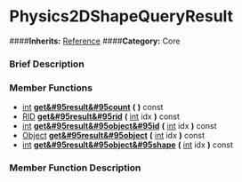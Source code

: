 #  Physics2DShapeQueryResult  
####**Inherits:** [Reference](class_reference)
####**Category:** Core

###  Brief Description  


###  Member Functions 
  * [int](class_int)  **[get&#95result&#95count](#get_result_count)**  **(** **)** const
  * [RID](class_rid)  **[get&#95result&#95rid](#get_result_rid)**  **(** [int](class_int) idx  **)** const
  * [int](class_int)  **[get&#95result&#95object&#95id](#get_result_object_id)**  **(** [int](class_int) idx  **)** const
  * [Object](class_object)  **[get&#95result&#95object](#get_result_object)**  **(** [int](class_int) idx  **)** const
  * [int](class_int)  **[get&#95result&#95object&#95shape](#get_result_object_shape)**  **(** [int](class_int) idx  **)** const

###  Member Function Description  
